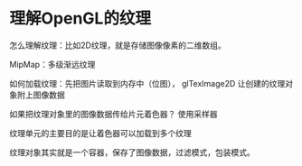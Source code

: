 # 理解OpenGL的纹理
怎么理解纹理：比如2D纹理，就是存储图像像素的二维数组。

MipMap：多级渐远纹理

如何加载纹理：先把图片读取到内存中（位图）， glTexImage2D 让创建的纹理对象附上图像数据

如果把纹理对象里的图像数据传给片元着色器？ 使用采样器

纹理单元的主要目的是让着色器可以加载到多个纹理

纹理对象其实就是一个容器，保存了图像数据，过滤模式，包装模式。

